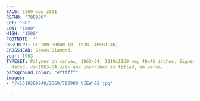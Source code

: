 ```yaml
---
SALE: 2569_mpw_2021
REFNO: "780980"
LOT: "88"
LOW: "1000"
HIGH: "1500"
FOOTNOTE: ''
DESCRIPT: HILTON BROWN (B. 1938, AMERICAN)
CROSSHEAD: Green Diamond.
year: 1963
TYPESET: Polymer on canvas, 1963-64. 1219x1168 mm; 48x46 inches. Signed, <i>H. Brown,</i>
  dated, <i>1963-64,</i> and inscribed as titled, on verso.
background_color: "#ffffff"
images:
- "/v1619209848/2569/780980_VIEW_02.jpg"

---
```

